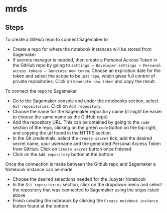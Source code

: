 # mrds

## Steps

To create a GitHub repo to connect Sagemaker to

* Create a repo for where the notebook instances will be stored from Sagemaker
* If secrets manager is needed, then create a Personal Access Token in the GitHub repo by going to `settings → Developer settings → Personal access tokens → Generate new token`. Choose an expiration date for the token and select the scope to be just `repo`, which gives full control of private repositories. Click on `Generate new token` and copy the result.

To connect the repo to Sagemaker

* Go to the Sagemaker console and under the notebooks section, select `Git repositories`. Click on `Add repository`.
* Choose the name for the Sagemaker repository name (it might be easier to choose the same name as the GitHub repo)
* Add the repository URL. This can be obtained by going to the `code` section of the repo, clicking on the green `code` button on the top right, and copying the url found in the HTTPS section
* In the Git credentials, select the `Create secret` tick, add the desired secret name, your username and the generated Personal Access Token from GitHub. Click on `Create secret` button once finished
* Click on the `Add repository` button at the bottom

Once the connection is made between the Github repo and Sagemaker a Notebook instance can be made

* Choose the desired selections needed for the Jupyter Notebook
* In the `Git repositories` section, click on the dropdown menu and select the repository that was connected to Sagemaker using the steps listed above
* Finish creating the notebook by clicking the `Create notebook instance` button found at the bottom


